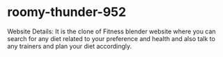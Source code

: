# roomy-thunder-952

Website Details: It is the clone of Fitness blender website where you can search for any diet related to your preference and health and also talk to any trainers and plan your diet accordingly. 

